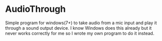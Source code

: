 # AudioThrough
Simple program for windows(7+) to take audio from a mic input and play it through a sound output device.
I know Windows does this already but it never works correctly for me so I wrote my own program to do it instead.
